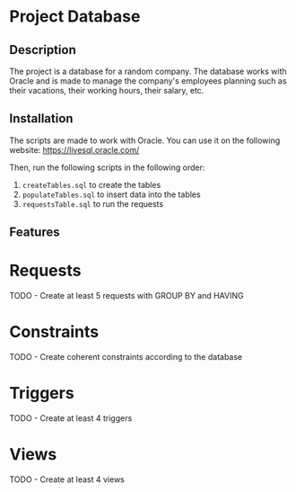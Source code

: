 # Project Database

## Description

The project is a database for a random company. The database works with Oracle and is made to manage the company's employees planning such as their vacations, their working hours, their salary, etc.

## Installation

The scripts are made to work with Oracle. You can use it on the following website: https://livesql.oracle.com/

Then, run the following scripts in the following order:

1. `createTables.sql` to create the tables
2. `populateTables.sql` to insert data into the tables
3. `requestsTable.sql` to run the requests


## Features

# Requests

TODO - Create at least 5 requests with GROUP BY and HAVING

# Constraints

TODO - Create coherent constraints according to the database

# Triggers

TODO - Create at least 4 triggers

# Views

TODO - Create at least 4 views